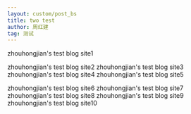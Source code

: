 ```yaml
---
layout: custom/post_bs
title: two test
author: 周红建
tag: 测试
---
```

zhouhongjian's test blog site1


zhouhongjian's test blog site2
zhouhongjian's test blog site3
zhouhongjian's test blog site4
zhouhongjian's test blog site5

zhouhongjian's test blog site6
zhouhongjian's test blog site7
zhouhongjian's test blog site8
zhouhongjian's test blog site9
zhouhongjian's test blog site10